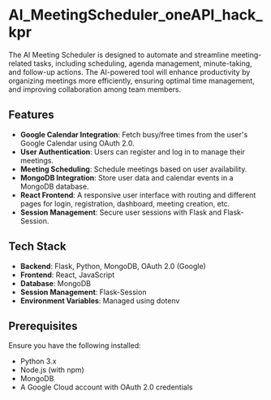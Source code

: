 # AI_MeetingScheduler_oneAPI_hack_kpr
The AI Meeting Scheduler is designed to automate and streamline meeting-related tasks, including scheduling, agenda management, minute-taking, and follow-up actions. The AI-powered tool will enhance productivity by organizing meetings more efficiently, ensuring optimal time management, and improving collaboration among team members.
## Features

- **Google Calendar Integration**: Fetch busy/free times from the user's Google Calendar using OAuth 2.0.
- **User Authentication**: Users can register and log in to manage their meetings.
- **Meeting Scheduling**: Schedule meetings based on user availability.
- **MongoDB Integration**: Store user data and calendar events in a MongoDB database.
- **React Frontend**: A responsive user interface with routing and different pages for login, registration, dashboard, meeting creation, etc.
- **Session Management**: Secure user sessions with Flask and Flask-Session.

## Tech Stack

- **Backend**: Flask, Python, MongoDB, OAuth 2.0 (Google)
- **Frontend**: React, JavaScript
- **Database**: MongoDB
- **Session Management**: Flask-Session
- **Environment Variables**: Managed using dotenv

## Prerequisites

Ensure you have the following installed:

- Python 3.x
- Node.js (with npm)
- MongoDB
- A Google Cloud account with OAuth 2.0 credentials


